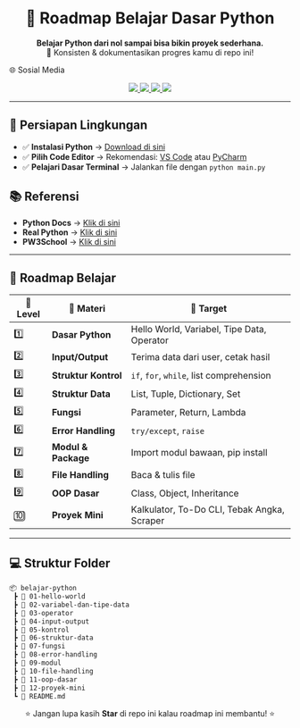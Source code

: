 <h1 align="center">🐍 Roadmap Belajar Dasar Python</h1>

<p align="center">
  <b>Belajar Python dari nol sampai bisa bikin proyek sederhana.</b><br>
  🚀 Konsisten & dokumentasikan progres kamu di repo ini!
</p>

🌐 Sosial Media
<p align="center"> <a href="https://instagram.com/hanz_xyz14" target="_blank"> <img src="https://img.shields.io/badge/Instagram-%23E4405F?style=for-the-badge&logo=instagram&logoColor=white" /> </a> <a href="https://linkedin.com/in/raihan-ramadhani-239ab126b" target="_blank"> <img src="https://img.shields.io/badge/LinkedIn-%230077B5?style=for-the-badge&logo=linkedin&logoColor=white" /> </a> <a href="mailto:justhanz858@gmail.com" target="_blank"> <img src="https://img.shields.io/badge/Email-D14836?style=for-the-badge&logo=gmail&logoColor=white" /> </a> <a href="https://t.me/onlyhanz2" target="_blank"> <img src="https://img.shields.io/badge/Telegram-2CA5E0?style=for-the-badge&logo=telegram&logoColor=white" /> </a> </p>

---

## 🧰 Persiapan Lingkungan
- ✅ **Instalasi Python** → [Download di sini](https://www.python.org/downloads/)
- ✅ **Pilih Code Editor** → Rekomendasi: [VS Code](https://code.visualstudio.com/) atau [PyCharm](https://www.jetbrains.com/pycharm/)
- ✅ **Pelajari Dasar Terminal** → Jalankan file dengan `python main.py`

## 📚 Referensi
- **Python Docs** → [Klik di sini](https://docs.python.org/3/)
- **Real Python** → [Klik di sini](https://realpython.com/)
- **PW3School** → [Klik di sini](https://www.w3schools.com/python/)

---

## 📖 Roadmap Belajar

| 🔢 Level | 📝 Materi | 🎯 Target |
|---------|-----------|-----------|
| 1️⃣ | **Dasar Python** | Hello World, Variabel, Tipe Data, Operator |
| 2️⃣ | **Input/Output** | Terima data dari user, cetak hasil |
| 3️⃣ | **Struktur Kontrol** | `if`, `for`, `while`, list comprehension |
| 4️⃣ | **Struktur Data** | List, Tuple, Dictionary, Set |
| 5️⃣ | **Fungsi** | Parameter, Return, Lambda |
| 6️⃣ | **Error Handling** | `try/except`, `raise` |
| 7️⃣ | **Modul & Package** | Import modul bawaan, pip install |
| 8️⃣ | **File Handling** | Baca & tulis file |
| 9️⃣ | **OOP Dasar** | Class, Object, Inheritance |
| 🔟 | **Proyek Mini** | Kalkulator, To-Do CLI, Tebak Angka, Scraper |

---

## 💻 Struktur Folder
```bash
📦 belajar-python
 ┣ 📂 01-hello-world
 ┣ 📂 02-variabel-dan-tipe-data
 ┣ 📂 03-operator
 ┣ 📂 04-input-output
 ┣ 📂 05-kontrol
 ┣ 📂 06-struktur-data
 ┣ 📂 07-fungsi
 ┣ 📂 08-error-handling
 ┣ 📂 09-modul
 ┣ 📂 10-file-handling
 ┣ 📂 11-oop-dasar
 ┣ 📂 12-proyek-mini
 ┗ 📜 README.md
```
<p align="center">⭐ Jangan lupa kasih <b>Star</b> di repo ini kalau roadmap ini membantu! ⭐</p>
